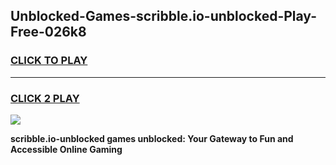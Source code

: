 
## Unblocked-Games-scribble.io-unblocked-Play-Free-026k8
<h3>
<a href="https://premium76.site?title=scribble.io-unblocked&ref=18A1">CLICK TO PLAY</a></h3>
<hr>

<h3>
<a href="https://premium76.site?title=scribble.io-unblocked&ref=18A1">CLICK 2 PLAY</a>
  
</h3>

<a href="https://premium76.site?title=scribble.io-unblocked&ref=18A1"><img src="https://clearcache.store/games.png"></a>


**scribble.io-unblocked games unblocked: Your Gateway to Fun and Accessible Online Gaming**
